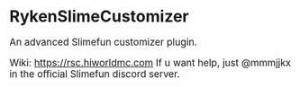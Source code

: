 # RykenSlimeCustomizer
<div style="font-size: 17px">
An advanced Slimefun customizer plugin.

Wiki: <https://rsc.hiworldmc.com>
If u want help, just @mmmjjkx in the official Slimefun discord server.
</div>
